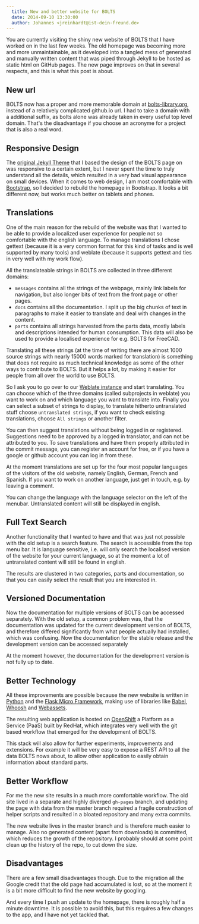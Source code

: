 ```yaml
---
  title: New and better website for BOLTS
  date: 2014-09-10 13:30:00
  author: Johannes <jreinhardt@ist-dein-freund.de>
---
```


You are currently visiting the shiny new website of BOLTS that I have worked on
in the last few weeks. The old homepage was becoming more and more
unmaintainable, as it developed into a tangled mess of generated and manually
written content that was piped through Jekyll to be hosted as static html on
GitHub pages. The new page improves on that in several respects, and this is
what this post is about.

<!-- more -->

New url
-------

BOLTS now has a proper and more memorable domain at
[bolts-library.org](http://bolts-library.org), instead of a relatively
complicated github.io url. I had to take a domain with a additional suffix, as
bolts alone was already taken in every useful top level domain. That's the
disadvantage if you choose an acronyme for a project that is also a real word.

Responsive Design
-----------------

The [original Jekyll Theme](https://github.com/Wolfr/cactus-jekyll-theme) that
I based the design of the BOLTS page on was responsive to a certain extent, but
I never spent the time to truly understand all the details, which resulted in a
very bad visual appearance on small devices. When it comes to web design, I am
most comfortable with [Bootstrap](http://getbootstrap.com), so I decided to
rebuild the homepage in Bootstrap. It looks a bit different now, but works much
better on tablets and phones.

Translations
------------

One of the main reason for the rebuild of the website was that I wanted to be
able to provide a localized user experience for people not so comfortable with
the english language. To manage translations I chose gettext (because it is a
very common format for this kind of tasks and is well supported by many tools)
and weblate (because it supports gettext and ties in very well with my work
flow).

All the translateable strings in BOLTS are collected in three different domains:

- `messages` contains all the strings of the webpage, mainly link labels
  for navigation, but also longer bits of text from the front page or other
  pages.
- `docs` contains all the documentation. I split up the big chunks of text
  in paragraphs to make it easier to translate and deal with changes in the
  content.
- `parts` contains all strings harvested from the parts data, mostly labels
  and descriptions intended for human consumption. This data will also be used
  to provide a localised experience for e.g. BOLTS for FreeCAD.

Translating all these strings (at the time of writing there are almost 1000
source strings with nearly 15000 words marked for translation) is something
that does not require as much technical knowledge as some of the other ways to
contribute to BOLTS. But it helps a lot, by making it easier for people from
all over the world to use BOLTS.

So I ask you to go over to our
[Weblate instance](https://weblate.stbuehler.de/projects/BOLTS/) and start
translating. You can choose which of the three domains (called subprojects in
weblate) you want to work on and which language you want to translate into.
Finally you can select a subset of strings to display, to translate hitherto
untranslated stuff choose `untranslated strings`, if you want to check existing
translations, choose `All strings` or another filter.

You can then suggest translations without being logged in or registered.
Suggestions need to be approved by a logged in translator, and can not be
attributed to you. To save translations and have them properly attributed in
the commit message, you can register an account for free, or if you have a
google or github account you can log in from these.

At the moment translations are set up for the four most popular languages of the
visitors of the old website, namely English, German, French and Spanish. If you
want to work on another language, just get in touch, e.g. by leaving a comment.

You can change the language with the language selector on the left of the
menubar. Untranslated content will still be displayed in english.

Full Text Search
----------------

Another functionality that I wanted to have and that was just not possible with
the old setup is a search feature. The search is accessible from the top menu
bar. It is language sensitive, i.e. will only search the localised version of
the website for your current language, so at the moment a lot of untranslated
content will still be found in english.

The results are clustered in two categories, parts and documentation, so that
you can easily select the result that you are interested in.

Versioned Documentation
-----------------------

Now the documentation for multiple versions of BOLTS can be accessed separately.
With the old setup, a common problem was, that the documentation was updated
for the current development version of BOLTS, and therefore differed
significantly from what people actually had installed, which was confusing. Now
the documentation for the stable release and the development version can be
accessed separately

At the moment however, the documentation for the development version is not
fully up to date.

Better Technology
-----------------

All these improvements are possible because the new website is written in
[Python](https://www.python.org/) and the [Flask Micro Framework](http://flask.pocoo.org/), 
making use of libraries like [Babel](http://babel.pocoo.org/),
[Whoosh](https://pythonhosted.org/Whoosh/index.html) and
[Webassets](http://webassets.readthedocs.org/en/latest).

The resulting web application is hosted on
[OpenShift](https://www.openshift.com/) a Platform as a Service (PaaS) built by
RedHat, which integrates very well with the git based workflow that emerged for
the development of BOLTS.

This stack will also allow for further experiments, improvements and
extensions. For example it will be very easy to expose a REST API to all the
data BOLTS nows about, to allow other application to easily obtain information
about standard parts.

Better Workflow
---------------

For me the new site results in a much more comfortable workflow. The old site
lived in a separate and highly diverged `gh-pages` branch, and updating the
page with data from the master branch required a fragile construction of helper
scripts and resulted in a bloated repository and many extra commits.

The new website lives in the master branch and is therefore much easier to
manage. Also no generated content (apart from downloads) is committed, which
reduces the growth of the repository. I probably should at some point clean up
the history of the repo, to cut down the size.


Disadvantages
-------------

There are a few small disadvantages though. Due to the migration all the Google
credit that the old page had accumulated is lost, so at the moment it is a bit
more difficult to find the new website by googling.

And every time I push an update to the homepage, there is roughly half a minute
downtime. It is possible to avoid this, but this requires a few changes to the
app, and I have not yet tackled that.
